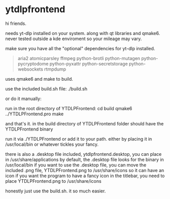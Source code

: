 # ytdlpfrontend

hi friends.

needs yt-dlp installed on your system. along with qt libraries and qmake6. never tested outside a kde enviroment so your mileage may vary.

make sure you have all the "optional" dependencies for yt-dlp installed.
>aria2
>atomicparsley
>ffmpeg
>python-brotli
>python-mutagen
>python-pycryptodome
>python-pyxattr
>python-secretstorage
>python-websockets
>rtmpdump

uses qmake6 and make to build.

use the included build.sh file:
./build.sh

or do it manually:

run in the root directory of YTDLPFrontend:
cd build
qmake6 ../YTDLPFrontend.pro
make

and that's it. in the build directory of YTDLPFrontend folder should have the YTDLPFrontend binary

run it via ./YTDLPFrontend or add it to your path. either by placing it in /usr/local/bin or whatever tickles your fancy.

there is also a .desktop file included, ytdlpfrontend.desktop, you can place in /usr/share/applications
by default, the .desktop file looks for the binary in /usr/local/bin
if you want to use the .desktop file, you can move the included .png file, YTDLPFrontend.png to /usr/share/icons so it can have an icon
if you want the program to have a fancy icon in the titlebar, you need to place YTDLPFrontend.png to /usr/share/icons

honestly just use the build.sh. it so much easier.

